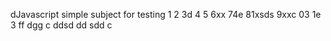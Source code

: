 dJavascript simple subject for testing
1
2
3d
4
5
6xx
74e
81xsds
9xxc
03
1e
3
ff
dgg
c
ddsd
dd
sdd
c
